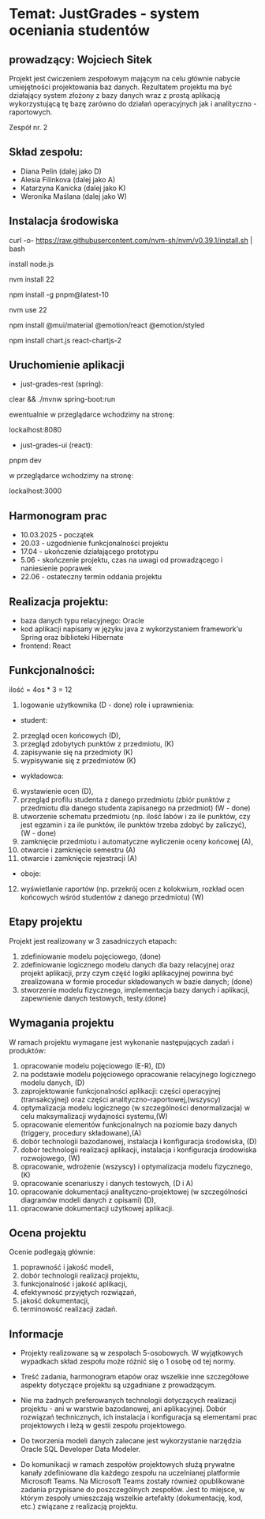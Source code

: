 # Temat: JustGrades - system oceniania studentów
## prowadzący: Wojciech Sitek
Projekt jest ćwiczeniem zespołowym mającym na celu głównie nabycie umiejętności projektowania baz danych. Rezultatem projektu ma być działający system złożony z bazy danych wraz z prostą aplikacją wykorzystującą tę bazę zarówno do działań operacyjnych jak i analityczno - raportowych.

Zespół nr. 2
## Skład zespołu:
* Diana Pelin (dalej jako D)
* Alesia Filinkova (dalej jako A)
* Katarzyna Kanicka (dalej jako K)
* Weronika Maślana (dalej jako W)

## Instalacja środowiska
curl -o- https://raw.githubusercontent.com/nvm-sh/nvm/v0.39.1/install.sh | bash

install node.js

nvm install 22

npm install -g pnpm@latest-10

nvm use 22

npm install @mui/material @emotion/react @emotion/styled

npm install chart.js react-chartjs-2

## Uruchomienie aplikacji
* just-grades-rest (spring):

 clear && ./mvnw spring-boot:run

ewentualnie w przeglądarce wchodzimy na stronę:

 lockalhost:8080

* just-grades-ui (react):

 pnpm dev

w przeglądarce wchodzimy na stronę:

 lockalhost:3000

## Harmonogram prac
* 10.03.2025 - początek
* 20.03 - uzgodnienie funkcjonalności projektu
* 17.04 - ukończenie działającego prototypu
* 5.06 - skończenie projektu, czas na uwagi od prowadzącego i naniesienie poprawek
* 22.06 - ostateczny termin oddania projektu

## Realizacja projektu:
* baza danych typu relacyjnego: Oracle
* kod aplikacji napisany w języku java z wykorzystaniem framework'u Spring oraz biblioteki Hibernate
* frontend: React

## Funkcjonalności:
ilość = 4os * 3 = 12
1. logowanie użytkownika (D - done)
role i uprawnienia:
* student:
2. przegląd ocen końcowych (D),
3. przegląd zdobytych punktów z przedmiotu, (K)
4. zapisywanie się na przedmioty (K)
5. wypisywanie się z przedmiotów (K)
* wykładowca:
6. wystawienie ocen (D),
7. przegląd profilu studenta z danego przedmiotu (zbiór punktów z przedmiotu dla danego studenta zapisanego na przedmiot) (W - done)
8. utworzenie schematu przedmiotu (np. ilość labów i za ile punktów, czy jest egzamin i za ile punktów, ile punktów trzeba zdobyć by zaliczyć), (W - done)
9.  zamknięcie przedmiotu i automatyczne wyliczenie oceny końcowej (A),
10. otwarcie i zamknięcie semestru (A)
11. otwarcie i zamknięcie rejestracji (A)
* oboje:
12. wyświetlanie raportów (np. przekrój ocen z kolokwium, rozkład ocen końcowych wśród studentów z danego przedmiotu) (W)


## Etapy projektu
Projekt jest realizowany w 3 zasadniczych etapach:

1. zdefiniowanie modelu pojęciowego, (done)
2. zdefiniowanie logicznego modelu danych dla bazy relacyjnej oraz projekt aplikacji, przy czym część logiki aplikacyjnej powinna być zrealizowana w formie procedur składowanych w bazie danych; (done)
3. stworzenie modelu fizycznego, implementacja bazy danych i aplikacji, zapewnienie danych testowych, testy.(done)

## Wymagania projektu
W ramach projektu wymagane jest wykonanie następujących zadań i produktów:

1. opracowanie modelu pojęciowego (E-R), (D)
2. na podstawie modelu pojęciowego opracowanie relacyjnego logicznego modelu danych, (D)
3. zaprojektowanie funkcjonalności aplikacji: części operacyjnej (transakcyjnej) oraz części analityczno-raportowej,(wszyscy)
4. optymalizacja modelu logicznego (w szczególności denormalizacja) w celu maksymalizacji wydajności systemu,(W)
5. opracowanie elementów funkcjonalnych na poziomie bazy danych (triggery, procedury składowane),(A)
6. dobór technologii bazodanowej, instalacja i konfiguracja środowiska, (D)
7. dobór technologii realizacji aplikacji, instalacja i konfiguracja środowiska rozwojowego, (W)
8. opracowanie, wdrożenie (wszyscy) i optymalizacja modelu fizycznego, (K)
9. opracowanie scenariuszy i danych testowych, (D i A)
10. opracowanie dokumentacji analityczno-projektowej (w szczególności diagramów modeli danych z opisami) (D),
11. opracowanie dokumentacji użytkowej aplikacji.

## Ocena projektu
Ocenie podlegają głównie:

1. poprawność i jakość modeli,
2. dobór technologii realizacji projektu,
3. funkcjonalność i jakość aplikacji,
4. efektywność przyjętych rozwiązań,
5. jakość dokumentacji,
6. terminowość realizacji zadań.

## Informacje
* Projekty realizowane są w zespołach 5-osobowych. W wyjątkowych wypadkach skład zespołu może różnić się o 1 osobę od tej normy.

* Treść zadania, harmonogram etapów oraz wszelkie inne szczegółowe aspekty dotyczące projektu są uzgadniane z prowadzącym.

* Nie ma żadnych preferowanych technologii dotyczących realizacji projektu - ani w warstwie bazodanowej, ani aplikacyjnej. Dobór rozwiązań technicznych, ich instalacja i konfiguracja są elementami prac projektowych i leżą w gestii zespołu projektowego.

* Do tworzenia modeli danych zalecane jest wykorzystanie narzędzia Oracle SQL Developer Data Modeler.

* Do komunikacji w ramach zespołów projektowych służą prywatne kanały zdefiniowane dla każdego zespołu na uczelnianej platformie Microsoft Teams. Na Microsoft Teams zostały również opublikowane zadania przypisane do poszczególnych zespołów. Jest to miejsce, w którym zespoły umieszczają wszelkie artefakty (dokumentację, kod, etc.) związane z realizacją projektu.